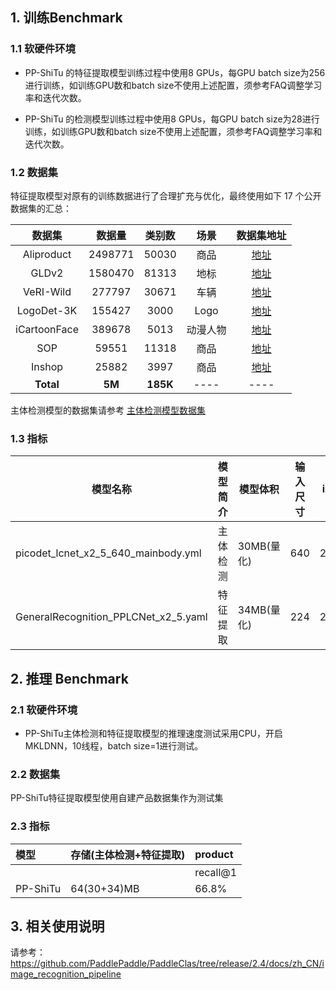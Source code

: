 ## 1. 训练Benchmark

### 1.1 软硬件环境

* PP-ShiTu 的特征提取模型训练过程中使用8 GPUs，每GPU batch size为256进行训练，如训练GPU数和batch size不使用上述配置，须参考FAQ调整学习率和迭代次数。

* PP-ShiTu 的检测模型训练过程中使用8 GPUs，每GPU batch size为28进行训练，如训练GPU数和batch size不使用上述配置，须参考FAQ调整学习率和迭代次数。

### 1.2 数据集
特征提取模型对原有的训练数据进行了合理扩充与优化，最终使用如下 17 个公开数据集的汇总：

|    数据集    | 数据量  |  类别数  |   场景   |                                  数据集地址                                  |
| :----------: | :-----: | :------: | :------: | :--------------------------------------------------------------------------: |
|  Aliproduct  | 2498771 |  50030   |   商品   |  [地址](https://retailvisionworkshop.github.io/recognition_challenge_2020/)  |
|    GLDv2     | 1580470 |  81313   |   地标   |           [地址](https://github.com/cvdfoundation/google-landmark)           |
|  VeRI-Wild   | 277797  |  30671   |   车辆   |                [地址](https://github.com/PKU-IMRE/VERI-Wild)                 |
|  LogoDet-3K  | 155427  |   3000   |   Logo   |          [地址](https://github.com/Wangjing1551/LogoDet-3K-Dataset)          |
| iCartoonFace | 389678  |   5013   | 动漫人物 | [地址](http://challenge.ai.iqiyi.com/detail?raceId=5def69ace9fcf68aef76a75d) |
|     SOP      |  59551  |  11318   |   商品   |          [地址](https://cvgl.stanford.edu/projects/lifted_struct/)           |
|    Inshop    |  25882  |   3997   |   商品   |        [地址](http://mmlab.ie.cuhk.edu.hk/projects/DeepFashion.html)         |
|  **Total**   | **5M**  | **185K** |   ----   |                                     ----                                     |

主体检测模型的数据集请参考 [主体检测模型数据集](https://github.com/PaddlePaddle/PaddleClas/blob/release/2.4/docs/zh_CN/image_recognition_pipeline/mainbody_detection.md#1-%E6%95%B0%E6%8D%AE%E9%9B%86)

### 1.3 指标

| 模型名称                             | 模型简介 | 模型体积   | 输入尺寸 | ips |
| ------------------------------------ | -------- | ---------- | -------- | --- |
| picodet_lcnet_x2_5_640_mainbody.yml  | 主体检测 | 30MB(量化) | 640      | 21  |
| GeneralRecognition_PPLCNet_x2_5.yaml | 特征提取 | 34MB(量化) | 224      | 200 |


## 2. 推理 Benchmark

### 2.1 软硬件环境

* PP-ShiTu主体检测和特征提取模型的推理速度测试采用CPU，开启MKLDNN，10线程，batch size=1进行测试。


### 2.2 数据集

PP-ShiTu特征提取模型使用自建产品数据集作为测试集

### 2.3 指标

| 模型     | 存储(主体检测+特征提取) | product  |
| :------- | :---------------------- | :------- |
|          |                         | recall@1 |
| PP-ShiTu | 64(30+34)MB             | 66.8%    |


## 3. 相关使用说明
请参考：https://github.com/PaddlePaddle/PaddleClas/tree/release/2.4/docs/zh_CN/image_recognition_pipeline
